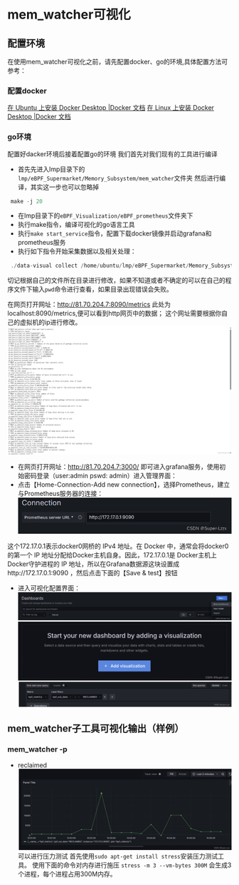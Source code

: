 # mem_watcher可视化
## 配置环境
在使用mem_watcher可视化之前，请先配置docker、go的环境,具体配置方法可参考：
### 配置docker
[在 Ubuntu 上安装 Docker Desktop |Docker 文档](https://docs.docker.com/desktop/install/ubuntu/#install-docker-desktop)
[在 Linux 上安装 Docker Desktop |Docker 文档](https://docs.docker.com/desktop/install/linux-install/)
### go环境
配置好dacker环境后接着配置go的环境 
我们首先对我们现有的工具进行编译
- 首先先进入lmp目录下的`lmp/eBPF_Supermarket/Memory_Subsystem/mem_watcher`文件夹
然后进行编译，其实这一步也可以忽略掉
```c
 make -j 20	
```
- 在lmp目录下的`eBPF_Visualization/eBPF_prometheus`文件夹下
- 执行make指令，编译可视化的go语言工具
- 执行`make start_service`指令，配置下载docker镜像并启动grafana和prometheus服务
- 执行如下指令开始采集数据以及相关处理：
```c
 ./data-visual collect /home/ubuntu/lmp/eBPF_Supermarket/Memory_Subsystem/mem_watcher/mem_watcher -p
```
切记根据自己的文件所在目录进行修改，如果不知道或者不确定的可以在自己的程序文件下输入`pwd`命令进行查看，如果目录出现错误会失败。

在网页打开网址：http://81.70.204.7:8090/metrics 此处为localhost:8090/metrics,便可以看到http网页中的数据；
这个网址需要根据你自己的虚拟机的ip进行修改。
![](./image/14.png)
- 在网页打开网址：http://81.70.204.7:3000/ 即可进入grafana服务，使用初始密码登录（user:admin pswd: admin）进入管理界面：
- 点击【Home-Connection-Add new connection】，选择Prometheus，建立与Prometheus服务器的连接：
![](./image/13.png)

这个172.17.0.1表示docker0网桥的 IPv4 地址。在 Docker 中，通常会将docker0的第一个 IP 地址分配给Docker主机自身。因此，172.17.0.1是 Docker主机上Docker守护进程的 IP 地址，所以在Grafana数据源这块设置成http://172.17.0.1:9090 ，然后点击下面的【Save & test】按钮
- 进入可视化配置界面：
![](./image/12.png)
![](./image/11.png)
![](./image/10.png)
## mem_watcher子工具可视化输出（样例）
### mem_watcher -p
- reclaimed
![](./image/9.png)
可以进行压力测试 
首先使用`sudo apt-get install stress`安装压力测试工具。
使用下面的命令对内存进行施压 `stress -m 3 --vm-bytes 300M`
会生成3个进程，每个进程占用300M内存。
